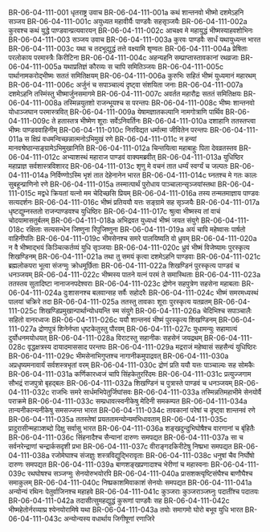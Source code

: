 BR-06-04-111-001  धृतराष्ट्र उवाच
BR-06-04-111-001a कथं शान्तनवो भीष्मो दशमेऽहनि सञ्जय
BR-06-04-111-001c अयुध्यत महावीर्यैः पाण्डवैः सहसृञ्जयैः
BR-06-04-111-002a कुरवश्च कथं युद्धे पाण्डवान्प्रत्यवारयन्
BR-06-04-111-002c आचक्ष्व मे महायुद्धं भीष्मस्याहवशोभिनः
BR-06-04-111-003  सञ्जय उवाच
BR-06-04-111-003a कुरवः पाण्डवैः सार्धं यथायुध्यन्त भारत
BR-06-04-111-003c यथा च तदभूद्युद्धं तत्ते वक्ष्यामि शृण्वतः
BR-06-04-111-004a प्रेषिताः परलोकाय परमास्त्रैः किरीटिना
BR-06-04-111-004c अहन्यहनि सम्प्राप्तास्तावकानां रथव्रजाः
BR-06-04-111-005a यथाप्रतिज्ञं कौरव्यः स चापि समितिञ्जयः
BR-06-04-111-005c पार्थानामकरोद्भीष्मः सततं समितिक्षयम्
BR-06-04-111-006a कुरुभिः सहितं भीष्मं युध्यमानं महारथम्
BR-06-04-111-006c अर्जुनं च सपाञ्चाल्यं दृष्ट्वा संशयिता जनाः
BR-06-04-111-007a दशमेऽहनि तस्मिंस्तु भीष्मार्जुनसमागमे
BR-06-04-111-007c अवर्तत महारौद्रः सततं समितिक्षयः
BR-06-04-111-008a तस्मिन्नयुतशो राजन्भूयश्च स परन्तपः
BR-06-04-111-008c भीष्मः शान्तनवो योधाञ्जघान परमास्त्रवित्
BR-06-04-111-009a येषामज्ञातकल्पानि नामगोत्राणि पार्थिव
BR-06-04-111-009c ते हतास्तत्र भीष्मेण शूराः सर्वेऽनिवर्तिनः
BR-06-04-111-010a दशाहानि ततस्तप्त्वा भीष्मः पाण्डववाहिनीम्
BR-06-04-111-010c निरविद्यत धर्मात्मा जीवितेन परन्तपः
BR-06-04-111-011a स क्षिप्रं वधमन्विच्छन्नात्मनोऽभिमुखं रणे
BR-06-04-111-011c न हन्यां मानवश्रेष्ठान्सङ्ग्रामेऽभिमुखानिति
BR-06-04-111-012a चिन्तयित्वा महाबाहुः पिता देवव्रतस्तव
BR-06-04-111-012c अभ्याशस्थं महाराज पाण्डवं वाक्यमब्रवीत्
BR-06-04-111-013a युधिष्ठिर महाप्राज्ञ सर्वशास्त्रविशारद
BR-06-04-111-013c शृणु मे वचनं तात धर्म्यं स्वर्ग्यं च जल्पतः
BR-06-04-111-014a निर्विण्णोऽस्मि भृशं तात देहेनानेन भारत
BR-06-04-111-014c घ्नतश्च मे गतः कालः सुबहून्प्राणिनो रणे
BR-06-04-111-015a तस्मात्पार्थं पुरोधाय पाञ्चालान्सृञ्जयांस्तथा
BR-06-04-111-015c मद्वधे क्रियतां यत्नो मम चेदिच्छसि प्रियम्
BR-06-04-111-016a तस्य तन्मतमाज्ञाय पाण्डवः सत्यदर्शनः
BR-06-04-111-016c भीष्मं प्रतिययौ यत्तः सङ्ग्रामे सह सृञ्जयैः
BR-06-04-111-017a धृष्टद्युम्नस्ततो राजन्पाण्डवश्च युधिष्ठिरः
BR-06-04-111-017c श्रुत्वा भीष्मस्य तां वाचं चोदयामासतुर्बलम्
BR-06-04-111-018a अभिद्रवत युध्यध्वं भीष्मं जयत संयुगे
BR-06-04-111-018c रक्षिताः सत्यसन्धेन जिष्णुना रिपुजिष्णुना
BR-06-04-111-019a अयं चापि महेष्वासः पार्षतो वाहिनीपतिः
BR-06-04-111-019c भीमसेनश्च समरे पालयिष्यति वो ध्रुवम्
BR-06-04-111-020a न वै भीष्माद्भयं किञ्चित्कर्तव्यं युधि सृञ्जयाः
BR-06-04-111-020c ध्रुवं भीष्मं विजेष्यामः पुरस्कृत्य शिखण्डिनम्
BR-06-04-111-021a तथा तु समयं कृत्वा दशमेऽहनि पाण्डवाः
BR-06-04-111-021c ब्रह्मलोकपरा भूत्वा संजग्मुः क्रोधमूर्छिताः
BR-06-04-111-022a शिखण्डिनं पुरस्कृत्य पाण्डवं च धनञ्जयम्
BR-06-04-111-022c भीष्मस्य पातने यत्नं परमं ते समास्थिताः
BR-06-04-111-023a ततस्तव सुतादिष्टा नानाजनपदेश्वराः
BR-06-04-111-023c द्रोणेन सहपुत्रेण सहसेना महाबलाः
BR-06-04-111-024a दुःशासनश्च बलवान्सह सर्वैः सहोदरैः
BR-06-04-111-024c भीष्मं समरमध्यस्थं पालयां चक्रिरे तदा
BR-06-04-111-025a ततस्तु तावकाः शूराः पुरस्कृत्य यतव्रतम्
BR-06-04-111-025c शिखण्डिप्रमुखान्पार्थान्योधयन्ति स्म संयुगे
BR-06-04-111-026a चेदिभिश्च सपाञ्चालैः सहितो वानरध्वजः
BR-06-04-111-026c ययौ शान्तनवं भीष्मं पुरस्कृत्य शिखण्डिनम्
BR-06-04-111-027a द्रोणपुत्रं शिनेर्नप्ता धृष्टकेतुस्तु पौरवम्
BR-06-04-111-027c युधामन्युः सहामात्यं दुर्योधनमयोधयत्
BR-06-04-111-028a विराटस्तु सहानीकः सहसेनं जयद्रथम्
BR-06-04-111-028c वृद्धक्षत्रस्य दायादमाससाद परन्तपः
BR-06-04-111-029a मद्रराजं महेष्वासं सहसैन्यं युधिष्ठिरः
BR-06-04-111-029c भीमसेनाभिगुप्तश्च नागानीकमुपाद्रवत्
BR-06-04-111-030a अप्रधृष्यमनावार्यं सर्वशस्त्रभृतां वरम्
BR-06-04-111-030c द्रोणं प्रति ययौ यत्तः पाञ्चाल्यः सह सोमकैः
BR-06-04-111-031a कर्णिकारध्वजं चापि सिंहकेतुररिंदमः
BR-06-04-111-031c प्रत्युज्जगाम सौभद्रं राजपुत्रो बृहद्बलः
BR-06-04-111-032a शिखण्डिनं च पुत्रास्ते पाण्डवं च धनञ्जयम्
BR-06-04-111-032c राजभिः समरे सार्धमभिपेतुर्जिघांसवः
BR-06-04-111-033a तस्मिन्नतिमहाभीमे सेनयोर्वै पराक्रमे
BR-06-04-111-033c सम्प्रधावत्स्वनीकेषु मेदिनी समकम्पत
BR-06-04-111-034a तान्यनीकान्यनीकेषु समसज्जन्त भारत
BR-06-04-111-034c तावकानां परेषां च दृष्ट्वा शान्तनवं रणे
BR-06-04-111-035a ततस्तेषां प्रयततामन्योन्यमभिधावताम्
BR-06-04-111-035c प्रादुरासीन्महाञ्शब्दो दिक्षु सर्वासु भारत
BR-06-04-111-036a शङ्खदुन्दुभिघोषैश्च वारणानां च बृंहितैः
BR-06-04-111-036c सिंहनादैश्च सैन्यानां दारुणः समपद्यत
BR-06-04-111-037a सा च सर्वनरेन्द्राणां चन्द्रार्कसदृशी प्रभा
BR-06-04-111-037c वीराङ्गदकिरीटेषु निष्प्रभा समपद्यत
BR-06-04-111-038a रजोमेघाश्च संजज्ञुः शस्त्रविद्युद्भिरावृताः
BR-06-04-111-038c धनुषां चैव निर्घोषो दारुणः समपद्यत
BR-06-04-111-039a बाणशङ्खप्रणादाश्च भेरीणां च महास्वनाः
BR-06-04-111-039c रथघोषश्च सञ्जग्मुः सेनयोरुभयोरपि
BR-06-04-111-040a प्रासशक्त्यृष्टिसंघैश्च बाणौघैश्च समाकुलम्
BR-06-04-111-040c निष्प्रकाशमिवाकाशं सेनयोः समपद्यत
BR-06-04-111-041a अन्योन्यं रथिनः पेतुर्वाजिनश्च महाहवे
BR-06-04-111-041c कुञ्जराः कुञ्जराञ्जघ्नुः पदातींश्च पदातयः
BR-06-04-111-042a तदासीत्सुमहद्युद्धं कुरूणां पाण्डवैः सह
BR-06-04-111-042c भीष्महेतोर्नरव्याघ्र श्येनयोरामिषे यथा
BR-06-04-111-043a तयोः समागमो घोरो बभूव युधि भारत
BR-06-04-111-043c अन्योन्यस्य वधार्थाय जिगीषूणां रणाजिरे

